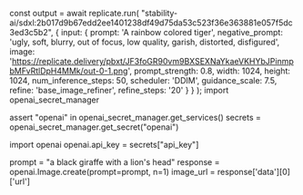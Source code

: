 const output = await replicate.run(
  "stability-ai/sdxl:2b017d9b67edd2ee1401238df49d75da53c523f36e363881e057f5dc3ed3c5b2",
  {
    input: {
      prompt: 'A rainbow colored tiger',
      negative_prompt: 'ugly, soft, blurry, out of focus, low quality, garish, distorted, disfigured',
      image: 'https://replicate.delivery/pbxt/JF3foGR90vm9BXSEXNaYkaeVKHYbJPinmpbMFvRtlDpH4MMk/out-0-1.png',
      prompt_strength: 0.8,
      width: 1024,
      height: 1024,
      num_inference_steps: 50,
      scheduler: 'DDIM',
      guidance_scale: 7.5,
      refine: 'base_image_refiner',
      refine_steps: '20'
    }
  }
);
import openai_secret_manager

assert "openai" in openai_secret_manager.get_services()
secrets = openai_secret_manager.get_secret("openai")

import openai
openai.api_key = secrets["api_key"]

prompt = "a black giraffe with a lion's head"
response = openai.Image.create(prompt=prompt, n=1)
image_url = response['data'][0]['url']
